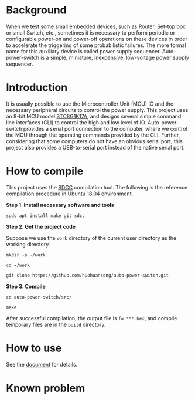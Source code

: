 # Background

When we test some small embedded devices, such as Router, Set-top box or small Switch, etc., sometimes it is necessary to perform periodic or configurable power-on and power-off operations on these devices in order to accelerate the triggering of some probabilistic failures.
The more formal name for this auxiliary device is called power supply sequencer.
Auto-power-switch is a simple, miniature, inexpensive, low-voltage power supply sequencer.

# Introduction

It is usually possible to use the Microcontroller Unit (MCU) IO and the necessary peripheral circuits to control the power supply.
This project uses an 8-bit MCU model [STC8G1K17A](http://www.stcmcudata.com/STC8F-DATASHEET/STC8G-EN.pdf), and designs several simple command line interfaces (CLI) to control the high and low level of IO.
Auto-power-switch provides a serial port connection to the computer, where we control the MCU through the operating commands provided by the CLI.
Further, considering that some computers do not have an obvious serial port, this project also provides a USB-to-serial port instead of the native serial port.

# How to compile

This project uses the [SDCC](https://sdcc.sourceforge.net/) compilation tool.
The following is the reference compilation procedure in Ubuntu 18.04 environment.

**Step 1. Install necessary software and tools**

`sudo apt install make git sdcc`

**Step 2. Get the project code**

Suppose we use the `work` directory of the current user directory as the working directory.

`mkdir -p ~/work`

`cd ~/work`

`git clone https://github.com/huohuansong/auto-power-switch.git`

**Step 3. Compile**

`cd auto-power-switch/src/`

`make`

After successful compilation, the output file is `fw_***.hex`, and compile temporary files are in the `build` directory.

# How to use

See the [document](docs/user_manual/user_manual.md) for details.

# Known problem
